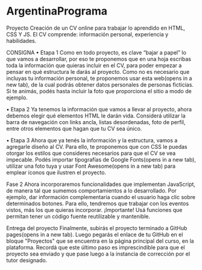 # ArgentinaPrograma
Proyecto Creación de un CV online para trabajar lo aprendido en HTML, CSS Y JS.
El CV comprende: información personal, experiencia y habilidades.

CONSIGNA
•	Etapa 1
Como en todo proyecto, es clave “bajar a papel” lo que vamos a desarrollar, por eso te proponemos que en una hoja escribas toda la información que quieras incluir en el CV, para poder empezar a pensar en qué estructura le darás al proyecto. 
Como no es necesario que incluyas tu información personal, te proponemos usar esta web(opens in a new tab), de la cual podrás obtener datos personales de personas ficticias. 
Si te animás, podés hasta incluir la foto que proporciona el sitio a modo de ejemplo.

•	Etapa 2
Ya tenemos la información que vamos a llevar al proyecto, ahora debemos elegir qué elementos HTML le darán vida. Considerá utilizar la barra de navegación con links ancla, listas desordenadas, foto de perfil, entre otros elementos que hagan que tu CV sea único.

•	Etapa 3
Ahora que ya tenés la información y la estructura, vamos a agregarle diseño al CV. Para ello, te proponemos que con CSS le puedas otorgar los estilos que consideres necesarios para que el CV se vea impecable. Podés importar tipografías de Google Fonts(opens in a new tab), utilizar una foto tuya y usar Font Awesome(opens in a new tab) para emplear íconos que ilustren el proyecto.

Fase 2
Ahora incorporaremos funcionalidades que implementan JavaScript, de manera tal que sumemos comportamientos a lo desarrollado. Por ejemplo, dar información complementaria cuando el usuario haga clic sobre determinados botones. Para ello, tendremos que trabajar con los eventos vistos, más los que quieras incorporar. 
¡Importante!
Usá funciones que permitan tener un código fuente reutilizable y mantenible.

Entrega del proyecto
Finalmente, subirás el proyecto terminado a GitHub pages(opens in a new tab).  Luego pegarás el enlace de tu GitHub en el bloque "Proyectos" que se encuentra en la página principal del curso, en la plataforma. Recordá que este último paso es imprescindible para que el proyecto sea enviado y que pase luego a la instancia de corrección por el tutor designado.
